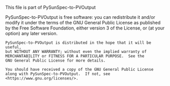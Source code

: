 This file is part of PySunSpec-to-PVOutput

PySunSpec-to-PVOutput is free software: you can redistribute it and/or modify
it under the terms of the GNU General Public License as published by
the Free Software Foundation, either version 3 of the License, or
(at your option) any later version.

    PySunSpec-to-PVOutput is distributed in the hope that it will be useful,
    but WITHOUT ANY WARRANTY; without even the implied warranty of
    MERCHANTABILITY or FITNESS FOR A PARTICULAR PURPOSE.  See the
    GNU General Public License for more details.

    You should have received a copy of the GNU General Public License
    along with PySunSpec-to-PVOutput.  If not, see <https://www.gnu.org/licenses/>.    

